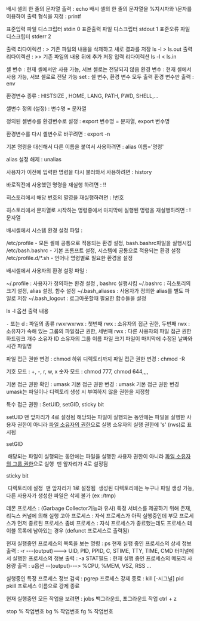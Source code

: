 배시 셸의 한 줄의 문자열 출력 : echo
배시 셸의 한 줄의 문자열을 %지시자와 \문자를 이용하여  출력 형식을 지정 :  printf

표준입력 파일 디스크립터 stdin   0
표준출력 파일 디스크립터 stdout  1
표준오류 파일 디스크립터 stderr  2

출력 리다이렉션 : > 기존 파일의 내용을 삭제하고 새로 결과를 저장
ls -l > ls.out
출력 리다이렉션 : >> 기존 파일의 내용 뒤에 추가 저장
입력 리다이렉션
ls -l <  ls.in

셸 변수 : 현재 셸에서만 사용 가능, 서브 셸로는 전달되지 않음
환경 변수 :  현재 셸에서 사용 가능, 서브 셸로로 전달 가능
set : 셸 변수, 환경 변수 모두 출력
환경 변수만  출력 : env

환경변수 종류 : HISTSIZE , HOME, LANG, PATH, PWD, SHELL,...



셸변수 정의 (설정) : 변수명 = 문자열

정의된 셸변수를 환경변수로 설정 :  export 변수명 = 문자열, export 변수명

환경변수를 다시 셸변수로 바꾸려면 : export -n



기본 명령을 대신해서 다른 이름을 붙여서 사용하려면 : alias 이름='명령'

alias 설정 해제 : unalias



사용자가 이전에 입력한 명령을 다시 불러와서 사용하려면 : history

바로직전에 사용했던 명령을 재실행 하려면  : !!

히스토리에서 해당 번호의 멸영을 재실행하려면  : !번호

히스토리에서 문자열로 시작하는 명령중에서 마지막에 실행된 명령을 재실행하려면  : !문자열



배시셸에서 시스템 환경 설정 파일 :

/etc/profile - 모든 셸에 공통으로 적용되는 환경 설정, bash.bashrc파일을 실행시킴
/etc/bash.bashrc - 기본 프롬프트 설정, 시스템에 공통으로 적용되는 환경 설정
/etc/profile.d/*.sh - 언어나 명령별로 필요한 환경을 설정



배시셸에서 사용자의 환경 설정 파일 :

~/.profile : 사용자가 정의하는 환경 설정 , bashrc 실행시킴
~/.bashrc : 히스토리의 크기 설정, alias 설정, 함수 설정
~/.bash_aliases : 사용자가 정의한 alias를 별도 파일로 저장
~/.bash_logout : 로그아웃할때 필요한 함수들을 설정



ls -l 옵션 출력 내용

` - ` 또는 d : 파일의 종류
rwxrwxrwx : 첫번째 rwx : 소유자의 접근 권한, 
					   두번째 rwx :소유자가 속해 있는 그룹의 파일접근 권한, 
					   세번째 rwx : 다른 사용자의 파일 접근 권한
						하드링크 개수
						소유자 ID
						소유자의 그룹 이름
						파일 크기
						파일이 마지막에 수정된 날짜와 시간
						파일명



파일 접근 권한 변경 : chmod
하위 디렉토리까지 파일 접근 권한 변경 : chmod -R

기호 모드 : +, -, r, w, x
숫자 모드 : chmod 777, chmod 644,,,,

기본 접근 권한 확인 : umask
기본 접근 권한 변경 : umask
기본 접근 권한 변경 umask는 파일이나 디렉토리 생성 시 부여하지 않을 권한을 지정함

특수 접근 권한 : SetUID, setGID, sticky bit

setUID 
	맨 앞자리가 4로 설정됨
    해당되는 파일이 실행되는 동안에는 파일을 실행한 사용자 권한이 아니라 <u>파일 소유자의 권한</u>으로 실행
	소유자의 실행 권한에 's' (rws)로 표시됨

setGID

​	 해당되는 파일이 실행되는 동안에는 파일을 실행한 사용자 권한이 아니라 <u>파일 소유자의 그룹 권한</u>으로 실행
​	맨 앞자리가 4로 설정됨

sticky bit

​	디렉토리에 설정
​	맨 앞자리가 1로 설정됨
​	생성된 디렉토리에는 누구나 파일 생성 가능, 다른 사용자가 생성한 파일은 삭제 불가 (ex :/tmp)



데몬 프로세스 : (Garbage Collector기능과 유사) 특정 서비스를 제공하기 위해 존재, 리눅스 커널에 의해 실행
고아 프로세스 : 자식 프로세스가 아직 실행중인데 부모 프로세스가 먼저 종료된 프로세스
좀비 프로세스 : 자식 프로세스가 종료했는데도 프로세스 테이블 목록에 남아있는 경우 (defunct 프로세스로 출력됨)



현재 실행중인 프로세스의 목록을 보는 명령 : ps
현재  실행 중인 프로세스의 상세 정보 출력 : -r
	---(output)---> UID, PID, PPID, C, STIME, TTY, TIME, CMD 
터미널에서 실행한 프로세스의 정보 출력 : -a
STAT필드 : 
현재 실행 중인 프로세스의 메모리 사용량 출력 : u옵션
	--(output)---> %CPU, %MEM, VSZ, RSS ...

실행중인 특정 프로세스 정보 검색 : pgrep
프로세스 강제 종료 : kill [-시그널] pid
pkill 프로세스 이름으로 강제 종료

현재 실행중인 모든 작업을 보려면 : jobs
백그라운드, 포그라운드 작업
ctrl + z

stop % 작업번호
bg % 작업번호
fg % 작업번호





